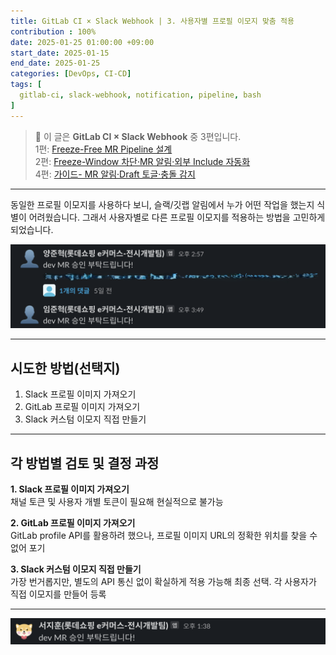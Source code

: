 ```yaml
---
title: GitLab CI × Slack Webhook | 3. 사용자별 프로필 이모지 맞춤 적용
contribution : 100%
date: 2025-01-25 01:00:00 +09:00
start_date: 2025-01-15
end_date: 2025-01-25
categories: [DevOps, CI-CD]
tags: [
  gitlab-ci, slack-webhook, notification, pipeline, bash
]
---
```


> 📌 이 글은 **GitLab CI × Slack Webhook** 중 3편입니다.  
> 1편: [Freeze-Free MR Pipeline 설계](/posts/gitlab_ci_0)  
> 2편: [Freeze-Window 차단·MR 알림·외부 Include 자동화](/posts/gitlab_ci_1)  
> 4편: [가이드- MR 알림·Draft 토글·충돌 감지](/posts/gitlab_ci_2024)

---

동일한 프로필 이모지를 사용하다 보니, 슬랙/깃랩 알림에서 누가 어떤 작업을 했는지 식별이 어려웠습니다. 그래서 사용자별로 다른 프로필 이모지를 적용하는 방법을 고민하게 되었습니다.

![image.png](/assets/img/2025-01-25/2025-01-25-gitlab_ci_2_1.png)

---

## 시도한 방법(선택지)

1. Slack 프로필 이미지 가져오기
2. GitLab 프로필 이미지 가져오기
3. Slack 커스텀 이모지 직접 만들기

---

## 각 방법별 검토 및 결정 과정

**1. Slack 프로필 이미지 가져오기**  
채널 토큰 및 사용자 개별 토큰이 필요해 현실적으로 불가능

**2. GitLab 프로필 이미지 가져오기**  
GitLab profile API를 활용하려 했으나, 프로필 이미지 URL의 정확한 위치를 찾을 수 없어 포기

**3. Slack 커스텀 이모지 직접 만들기**  
가장 번거롭지만, 별도의 API 통신 없이 확실하게 적용 가능해 최종 선택. 각 사용자가 직접 이모지를 만들어 등록

---

![image.png](/assets/img/2025-01-25/2025-01-25-gitlab_ci_2_2.png)
